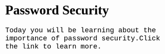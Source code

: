 <Password Security> 
<html>
<head>
<style>
h1 {
  color: black;
  font-family: verdana;
  font-size: 300%;
}
p  {
  font-family: courier;
  font-size: 160%;
}
</style>
</head>
<body>

<h1>Password Security</h1>
<p>Today you will be learning about the importance of password security.Click the link to learn more.</p>


</body>
</html>
<style>
p {
 color: black;
 }
 </style>
 <style>
 p {
 border: 2px;
 border: black;
 }
   
 </style>
 <style>
   h1 {
     align-text: center;
     }
   p {
     align-text: center;
     }
 </style>
 <style>
   p {
     border: 2px black;
     }
 </style>
 
 
 
 
 
 
 
 
